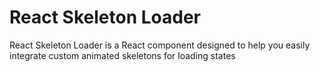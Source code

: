 # React Skeleton Loader

React Skeleton Loader is a React component designed to help you easily integrate custom animated skeletons for loading states
